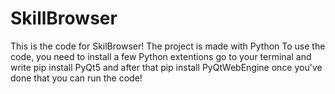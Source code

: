 # SkillBrowser
This is the code for SkilBrowser!
The project is made with Python
To use the code, you need to install a few Python extentions
go to your terminal and write
pip install PyQt5
and after that
pip install PyQtWebEngine
once you've done that you can run the code!
